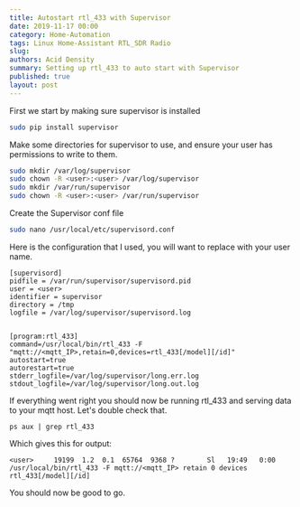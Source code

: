 ```yaml
---
title: Autostart rtl_433 with Supervisor
date: 2019-11-17 00:00
category: Home-Automation
tags: Linux Home-Assistant RTL_SDR Radio
slug:
authors: Acid Density
summary: Setting up rtl_433 to auto start with Supervisor
published: true
layout: post
---
```


First we start by making sure supervisor is installed

```bash
sudo pip install supervisor
```

Make some directories for supervisor to use, and ensure your user has permissions to write to them.

```bash
sudo mkdir /var/log/supervisor
sudo chown -R <user>:<user> /var/log/supervisor
sudo mkdir /var/run/supervisor
sudo chown -R <user>:<user> /var/run/supervisor
```

Create the Supervisor conf file 

```bash
sudo nano /usr/local/etc/supervisord.conf
```

Here is the configuration that I used, you will want to replace <user> with your user name.

```text
[supervisord]
pidfile = /var/run/supervisor/supervisord.pid
user = <user>
identifier = supervisor
directory = /tmp
logfile = /var/log/supervisor/supervisord.log
	
	
[program:rtl_433]
command=/usr/local/bin/rtl_433 -F "mqtt://<mqtt_IP>,retain=0,devices=rtl_433[/model][/id]"
autostart=true
autorestart=true
stderr_logfile=/var/log/supervisor/long.err.log
stdout_logfile=/var/log/supervisor/long.out.log
```

If everything went right you should now be running rtl_433 and serving data to your mqtt host.
Let's double check that.

```text
ps aux | grep rtl_433
```

Which gives this for output:

```text
<user>     19199  1.2  0.1  65764  9368 ?        Sl   19:49   0:00 /usr/local/bin/rtl_433 -F mqtt://<mqtt_IP> retain 0 devices rtl_433[/model][/id]
```

You should now be good to go.

